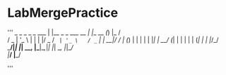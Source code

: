 # LabMergePractice

'''
       _                        _             _ _     _ 
  ___ | |__    _   _  ___  __ _| |__     __ _(_) |_  / \
 / _ \| '_ \  | | | |/ _ \/ _` | '_ \   / _` | | __|/  /
| (_) | | | | | |_| |  __/ (_| | | | | | (_| | | |_/\_/ 
 \___/|_| |_|  \__, |\___|\__,_|_| |_|  \__, |_|\__\/   
               |___/                    |___/           
                                                        
'''

